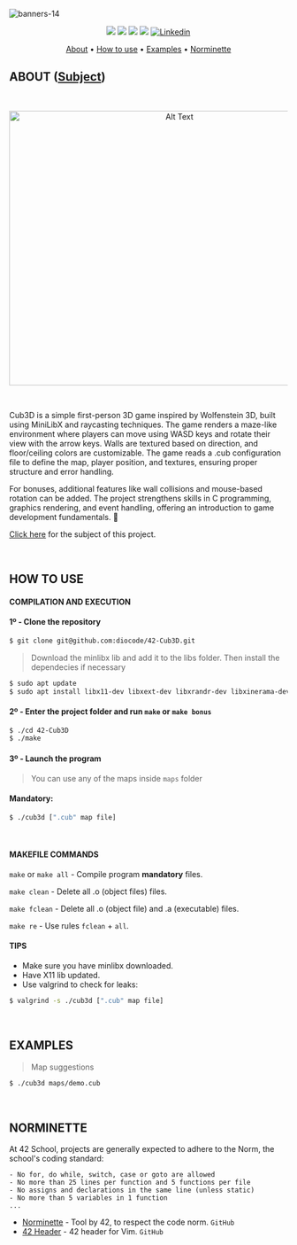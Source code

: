 ![banners-14](https://github.com/user-attachments/assets/7f4dd121-e58a-4f02-97e9-5dd17f279bae)

<p align="center">
	<img src="https://img.shields.io/badge/status-finished-success?color=%2312bab9&style=flat-square"/>
	<img src="https://img.shields.io/badge/evaluated-05%20%2F%2011%20%2F%202024-success?color=%2312bab9&style=flat-square"/>
	<img src="https://img.shields.io/badge/score-110%20%2F%20100-success?color=%2312bab9&style=flat-square"/>
	<img src="https://img.shields.io/github/last-commit/diocode/Cub3D?color=%2312bab9&style=flat-square"/>
	<a href='https://www.linkedin.com/in/diogo-gsilva' target="_blank"><img alt='Linkedin' src='https://img.shields.io/badge/LinkedIn-100000?style=flat-square&logo=Linkedin&logoColor=white&labelColor=0A66C2&color=0A66C2'/></a>
</p>

<p align="center">
	<a href="#about">About</a> •
	<a href="#how-to-use">How to use</a> •
	<a href="#examples">Examples</a> •
	<a href="#norminette">Norminette</a>
</p>

## ABOUT ([Subject](/.github/en.subject.pdf))

<br>

<p align="center">
  <img src="https://raw.githubusercontent.com/diocode/42-Cub3D/master/.github/cub3d_gif.gif" alt="Alt Text" width="600" height="495.75">
</p>

<br>

Cub3D is a simple first-person 3D game inspired by Wolfenstein 3D, built using MiniLibX and raycasting techniques. The game renders a maze-like environment where players can move using WASD keys and rotate their view with the arrow keys. Walls are textured based on direction, and floor/ceiling colors are customizable. The game reads a .cub configuration file to define the map, player position, and textures, ensuring proper structure and error handling.

For bonuses, additional features like wall collisions and mouse-based rotation can be added. The project strengthens skills in C programming, graphics rendering, and event handling, offering an introduction to game development fundamentals. 🚀

<a href="/.github/en.subject.pdf">Click here</a> for the subject of this project.

<br>

## HOW TO USE
#### COMPILATION AND EXECUTION
#### 1º - Clone the repository
```bash
$ git clone git@github.com:diocode/42-Cub3D.git
```
> Download the minlibx lib and add it to the libs folder. Then install the dependecies if necessary
```bash
$ sudo apt update
$ sudo apt install libx11-dev libxext-dev libxrandr-dev libxinerama-dev libxcursor-dev libbsd-dev
```

#### 2º - Enter the project folder and run `make` or `make bonus`
```bash
$ ./cd 42-Cub3D
$ ./make
```

#### 3º - Launch the program
> You can use any of the maps inside `maps` folder
#### Mandatory:
```bash
$ ./cub3d [".cub" map file]
```

<br>

#### MAKEFILE COMMANDS
`make` or `make all` - Compile program **mandatory** files.

`make clean` - Delete all .o (object files) files.

`make fclean` - Delete all .o (object file) and .a (executable) files.

`make re` - Use rules `fclean` + `all`.

#### TIPS
- Make sure you have minlibx downloaded.
- Have X11 lib updated.
- Use valgrind to check for leaks:
```bash
$ valgrind -s ./cub3d [".cub" map file]
```

<br>

## EXAMPLES
 > Map suggestions
 ```bash
$ ./cub3d maps/demo.cub
```
<br>

## NORMINETTE
At 42 School, projects are generally expected to adhere to the Norm, the school's coding standard:

```
- No for, do while, switch, case or goto are allowed
- No more than 25 lines per function and 5 functions per file
- No assigns and declarations in the same line (unless static)
- No more than 5 variables in 1 function
... 
```

* [Norminette](https://github.com/42School/norminette) - Tool by 42, to respect the code norm. `GitHub`
* [42 Header](https://github.com/42Paris/42header) - 42 header for Vim. `GitHub`

